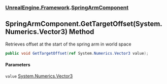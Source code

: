 ### [UnrealEngine.Framework](./UnrealEngine-Framework.md 'UnrealEngine.Framework').[SpringArmComponent](./SpringArmComponent.md 'UnrealEngine.Framework.SpringArmComponent')
## SpringArmComponent.GetTargetOffset(System.Numerics.Vector3) Method
Retrieves offset at the start of the spring arm in world space  
```csharp
public void GetTargetOffset(ref System.Numerics.Vector3 value);
```
#### Parameters
<a name='UnrealEngine-Framework-SpringArmComponent-GetTargetOffset(System-Numerics-Vector3)-value'></a>
`value` [System.Numerics.Vector3](https://docs.microsoft.com/en-us/dotnet/api/System.Numerics.Vector3 'System.Numerics.Vector3')  
  
